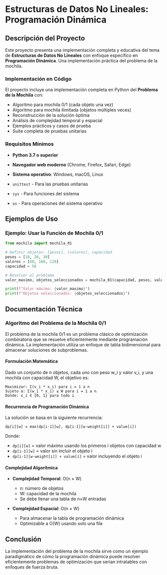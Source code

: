 # Estructuras de Datos No Lineales: Programación Dinámica

## Descripción del Proyecto

Este proyecto presenta una implementación completa y educativa del tema de **Estructuras de Datos No Lineales** con enfoque específico en **Programación Dinámica**. Una implementación práctica del problema de la mochila.

###  Implementación en Código

El proyecto incluye una implementación completa en Python del **Problema de la Mochila** con:

- Algoritmo para mochila 0/1 (cada objeto una vez)
- Algoritmo para mochila ilimitada (objetos múltiples veces)
- Reconstrucción de la solución óptima
- Análisis de complejidad temporal y espacial
- Ejemplos prácticos y casos de prueba
- Suite completa de pruebas unitarias


### Requisitos Mínimos

- **Python 3.7 o superior**
- **Navegador web moderno** (Chrome, Firefox, Safari, Edge)
- **Sistema operativo**: Windows, macOS, Linux


- `unittest` - Para las pruebas unitarias
- `sys` - Para funciones del sistema
- `os` - Para operaciones del sistema operativo

## Ejemplos de Uso

### Ejemplo: Usar la Función de Mochila 0/1

```python
from mochila import mochila_01

# Definir objetos: [pesos], [valores], capacidad
pesos = [10, 20, 30]
valores = [60, 100, 120]
capacidad = 50

# Resolver el problema
valor_maximo, objetos_seleccionados = mochila_01(capacidad, pesos, valores)

print(f"Valor máximo: {valor_maximo}")
print(f"Objetos seleccionados: {objetos_seleccionados}")
```


## Documentación Técnica

### Algoritmo del Problema de la Mochila 0/1

El problema de la mochila 0/1 es un problema clásico de optimización combinatoria que se resuelve eficientemente mediante programación dinámica. La implementación utiliza un enfoque de tabla bidimensional para almacenar soluciones de subproblemas.

#### Formulación Matemática

Dado un conjunto de n objetos, cada uno con peso w_i y valor v_i, y una mochila con capacidad W, el objetivo es:

```
Maximizar: Σ(v_i * x_i) para i = 1 a n
Sujeto a: Σ(w_i * x_i) ≤ W para i = 1 a n
Donde: x_i ∈ {0, 1} para todo i
```

#### Recurrencia de Programación Dinámica

La solución se basa en la siguiente recurrencia:

```
dp[i][w] = max(dp[i-1][w], dp[i-1][w-weight[i]] + value[i])
```

Donde:
- `dp[i][w]` = valor máximo usando los primeros i objetos con capacidad w
- `dp[i-1][w]` = valor sin incluir el objeto i
- `dp[i-1][w-weight[i]] + value[i]` = valor incluyendo el objeto i

#### Complejidad Algorítmica

- **Complejidad Temporal**: O(n × W)
  - n: número de objetos
  - W: capacidad de la mochila
  - Se debe llenar una tabla de n×W entradas

- **Complejidad Espacial**: O(n × W)
  - Para almacenar la tabla de programación dinámica
  - Optimizable a O(W) usando solo una fila


## Conclusión

La implementación del problema de la mochila sirve como un ejemplo paradigmático de cómo la programación dinámica puede resolver eficientemente problemas de optimización que serían intratables con enfoques de fuerza bruta. 


